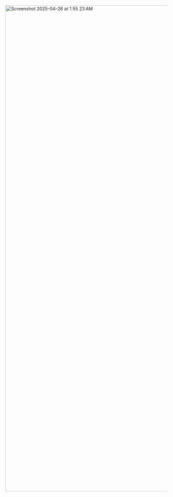 

<img width="1512" alt="Screenshot 2025-04-26 at 1 55 23 AM" src="https://github.com/user-attachments/assets/1af88410-8596-4112-b683-3b0157aa3465" />
